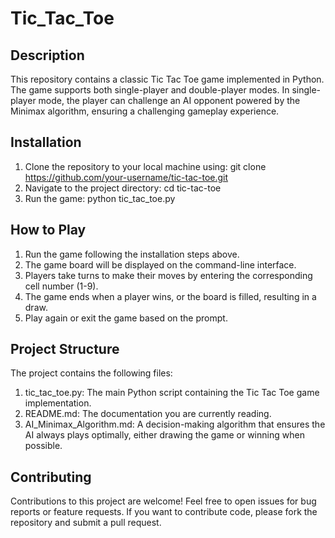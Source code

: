  # Tic_Tac_Toe
 ## Description
This repository contains a classic Tic Tac Toe game implemented in Python. The game supports both single-player and double-player modes. In single-player mode, the player can challenge an AI opponent powered by the Minimax algorithm, ensuring a challenging gameplay experience.

## Installation
1. Clone the repository to your local machine using: git clone https://github.com/your-username/tic-tac-toe.git
2. Navigate to the project directory: cd tic-tac-toe
3. Run the game: python tic_tac_toe.py

## How to Play
1. Run the game following the installation steps above.
2. The game board will be displayed on the command-line interface.
3. Players take turns to make their moves by entering the corresponding cell number (1-9).
4. The game ends when a player wins, or the board is filled, resulting in a draw.
5. Play again or exit the game based on the prompt.

## Project Structure
The project contains the following files:
1. tic_tac_toe.py: The main Python script containing the Tic Tac Toe game implementation.
2. README.md: The documentation you are currently reading.
3. AI_Minimax_Algorithm.md: A decision-making algorithm that ensures the AI always plays optimally, either drawing the game or winning when possible.

## Contributing
Contributions to this project are welcome! Feel free to open issues for bug reports or feature requests. If you want to contribute code, please fork the repository and submit a pull request.






 
 


